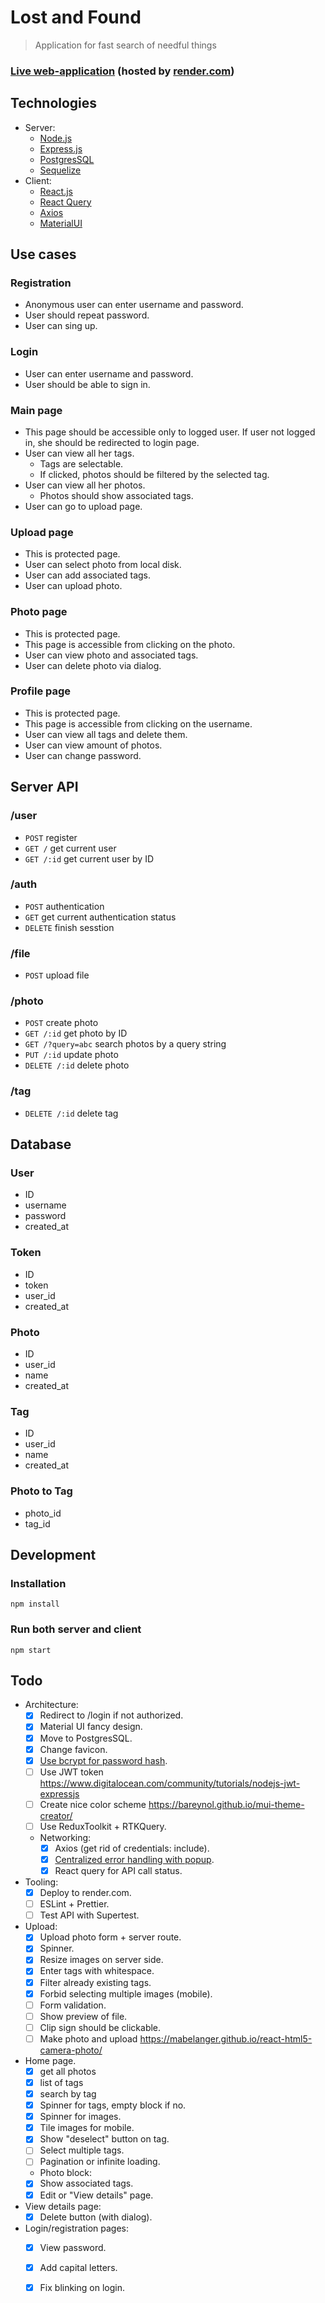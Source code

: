 # Lost and Found
> Application for fast search of needful things

### [Live web-application](https://lost-and-found-6l4m.onrender.com/) (hosted by [render.com](https://render.com/)) 

## Technologies
* Server:
  * [Node.js](https://nodejs.org/en)
  * [Express.js](https://expressjs.com/)
  * [PostgresSQL](https://www.postgresql.org/)
  * [Sequelize](https://sequelize.org/)
* Client:
  * [React.js](https://react.dev/)
  * [React Query](https://react-query-v3.tanstack.com/)
  * [Axios](https://axios-http.com/docs/intro)
  * [MaterialUI](https://mui.com/)

## Use cases

### Registration
* Anonymous user can enter username and password.
* User should repeat password.
* User can sing up.

### Login
* User can enter username and password.
* User should be able to sign in.

### Main page
* This page should be accessible only to logged user. 
If user not logged in, she should be redirected to login page.
* User can view all her tags.
  * Tags are selectable.
  * If clicked, photos should be filtered by the selected tag. 
* User can view all her photos.
  * Photos should show associated tags.
* User can go to upload page.

### Upload page
* This is protected page.
* User can select photo from local disk.
* User can add associated tags.
* User can upload photo.

### Photo page
* This is protected page.
* This page is accessible from clicking on the photo.
* User can view photo and associated tags.
* User can delete photo via dialog.

### Profile page
* This is protected page.
* This page is accessible from clicking on the username.
* User can view all tags and delete them.
* User can view amount of photos.
* User can change password.

## Server API

### /user
* `POST` register
* `GET /` get current user
* `GET /:id` get current user by ID

### /auth
* `POST` authentication
* `GET` get current authentication status
* `DELETE` finish sesstion

### /file
* `POST` upload file

### /photo
* `POST` create photo
* `GET /:id` get photo by ID
* `GET /?query=abc` search photos by a query string
* `PUT /:id` update photo
* `DELETE /:id` delete photo

### /tag
* `DELETE /:id` delete tag

## Database

### User
* ID
* username
* password
* created_at

### Token
* ID
* token
* user_id
* created_at

### Photo
* ID
* user_id
* name
* created_at

### Tag
* ID
* user_id
* name
* created_at

### Photo to Tag
* photo_id
* tag_id

## Development
### Installation

```shell
npm install
```

### Run both server and client

```shell
npm start
```

## Todo
* Architecture:
  * [x] Redirect to /login if not authorized.
  * [x] Material UI fancy design.
  * [x] Move to PostgresSQL.
  * [x] Change favicon.
  * [x] [Use bcrypt for password hash](https://stackoverflow.com/questions/34120548/using-bcrypt-with-sequelize-model).
  * [ ] Use JWT token https://www.digitalocean.com/community/tutorials/nodejs-jwt-expressjs
  * [ ] Create nice color scheme https://bareynol.github.io/mui-theme-creator/
  * [ ] Use ReduxToolkit + RTKQuery.
  * Networking:
    * [x] Axios (get rid of credentials: include).
    * [x] [Centralized error handling with popup](https://tkdodo.eu/blog/react-query-error-handling).
    * [x] React query for API call status.
* Tooling:
  * [x] Deploy to render.com.
  * [ ] ESLint + Prettier.
  * [ ] Test API with Supertest.
* Upload:
  * [x] Upload photo form + server route.
  * [x] Spinner.
  * [x] Resize images on server side.
  * [x] Enter tags with whitespace.
  * [x] Filter already existing tags.
  * [x] Forbid selecting multiple images (mobile).
  * [ ] Form validation.
  * [ ] Show preview of file.
  * [ ] Clip sign should be clickable.
  * [ ] Make photo and upload https://mabelanger.github.io/react-html5-camera-photo/
* Home page.
  * [x] get all photos
  * [x] list of tags
  * [x] search by tag
  * [x] Spinner for tags, empty block if no.
  * [x] Spinner for images.
  * [x] Tile images for mobile.
  * [x] Show "deselect" button on tag.
  * [ ] Select multiple tags.
  * [ ] Pagination or infinite loading.
  * Photo block:
   * [x] Show associated tags.
   * [x] Edit or "View details" page.
* View details page:
  * [x] Delete button (with dialog).
* Login/registration pages:
  * [x] View password.
  * [x] Add capital letters.
  * [x] Fix blinking on login.

